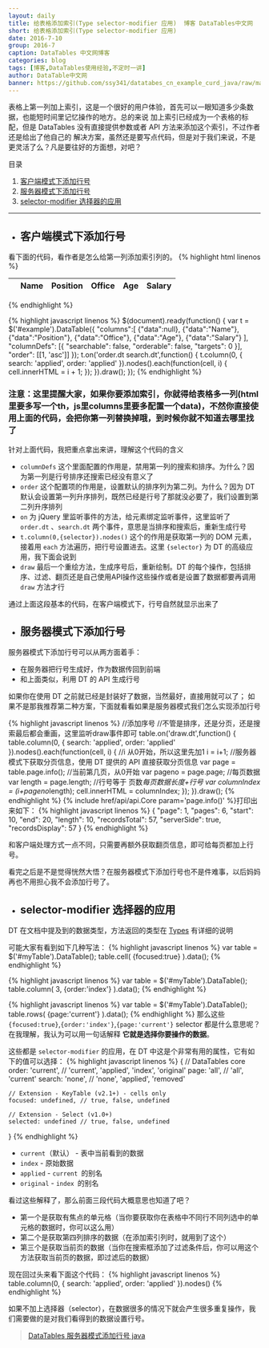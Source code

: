 ```yaml
---
layout: daily
title: 给表格添加索引(Type selector-modifier 应用)  博客 DataTables中文网
short: 给表格添加索引(Type selector-modifier 应用)
date: 2016-7-10
group: 2016-7
caption: DataTables 中文网博客
categories: blog
tags: [博客,DataTables使用经验,不定时一讲]
author: DataTable中文网
banner: https://github.com/ssy341/datatabes_cn_example_curd_java/raw/master/images/demo1.png
---
```


表格上第一列加上索引，这是一个很好的用户体验，首先可以一眼知道多少条数据，也能短时间里记忆操作的地方。总的来说
加上索引已经成为一个表格的标配，但是 DataTables 没有直接提供参数或者 API 方法来添加这个索引，不过作者还是给出了他自己的
解决方案，虽然还是要写点代码，但是对于我们来说，不是更灵活了么？凡是要往好的方面想，对吧？
<!--more-->

目录

1. [客户端模式下添加行号](#section)
2. [服务器模式下添加行号](#section-1)
3. [selector-modifier 选择器的应用](#selector-modifier-)

---

- ## 客户端模式下添加行号

看下面的代码，看作者是怎么给第一列添加索引列的。
{% highlight html linenos %}
<table id="example" class="display" cellspacing="0" width="100%">
    <thead>
        <tr>
            <th></th>
            <th>Name</th>
            <th>Position</th>
            <th>Office</th>
            <th>Age</th>
            <th>Salary</th>
        </tr>
    </thead>
</table>
{% endhighlight %}

{% highlight javascript linenos %}
    $(document).ready(function() {
        var t = $('#example').DataTable({
            "columns":[
                {"data":null},
                {"data":"Name"},
                {"data":"Position"},
                {"data":"Office"},
                {"data":"Age"},
                {"data":"Salary"}
            ],
            "columnDefs": [{
                "searchable": false,
                "orderable": false,
                "targets": 0
            }],
            "order": [[1, 'asc']]
        });
        t.on('order.dt search.dt',function() {
                    t.column(0, {
                        search: 'applied',
                        order: 'applied'
                    }).nodes().each(function(cell, i) {
                        cell.innerHTML = i + 1;
                    });
                }).draw();
    });
{% endhighlight %}

### **注意：这里提醒大家，如果你要添加索引，你就得给表格多一列(html里要多写一个th，js里columns里要多配置一个data)，不然你直接使用上面的代码，会把你第一列替换掉哦，到时候你就不知道去哪里找了**

针对上面代码，我把重点拿出来讲，理解这个代码的含义

- `columnDefs` 这个里面配置的作用是，禁用第一列的搜索和排序。为什么？因为第一列是行号排序还搜索已经没有意义了
- `order` 这个配置项的作用是，设置默认的排序列为第二列。为什么？因为 DT 默认会设置第一列升序排列，既然已经是行号了那就没必要了，我们设置到第二列升序排列
- `on` 为 jQuery 里监听事件的方法，给元素绑定监听事件，这里监听了 `order.dt` 、`search.dt` 两个事件，意思是当排序和搜索后，重新生成行号
- `t.column(0,{selector}).nodes()` 这个的作用是获取第一列的 DOM 元素，接着用 `each` 方法遍历，把行号设置进去。这里 `{selector}` 为 DT 的高级应用，我下面会说到
- `draw` 最后一个重绘方法，生成序号后，重新绘制。DT 的每个操作，包括排序、过滤、翻页还是自己使用API操作这些操作或者是设置了数据都要再调用 `draw` 方法才行

通过上面这段基本的代码，在客户端模式下，行号自然就显示出来了

- ## 服务器模式下添加行号

服务器模式下添加行号可以从两方面着手：

- 在服务器把行号生成好，作为数据传回到前端
- 和上面类似，利用 DT 的 API 生成行号

如果你在使用 DT 之前就已经是封装好了数据，当然最好，直接用就可以了；
如果不是那我推荐第二种方案，下面就看看如果是服务器模式我们怎么实现添加行号

{% highlight javascript linenos %}
//添加序号
//不管是排序，还是分页，还是搜索最后都会重画，这里监听draw事件即可
table.on('draw.dt',function() {
            table.column(0, {
                search: 'applied',
                order: 'applied'
            }).nodes().each(function(cell, i) {
                //i 从0开始，所以这里先加1
                i = i+1;
                //服务器模式下获取分页信息，使用 DT 提供的 API 直接获取分页信息
                var page = table.page.info();
                //当前第几页，从0开始
                var pageno = page.page;
                //每页数据
                var length = page.length;
                //行号等于 页数*每页数据长度+行号
                var columnIndex = (i+pageno*length);
                cell.innerHTML = columnIndex;
            });
        }).draw();
{% endhighlight %}
{% include href/api/api.Core param='page.info()' %}打印出来如下：
{% highlight javascript linenos %}
{
    "page": 1,
    "pages": 6,
    "start": 10,
    "end": 20,
    "length": 10,
    "recordsTotal": 57,
    "serverSide": true,
    "recordsDisplay": 57
}
{% endhighlight %}

和客户端处理方式一点不同，只需要再额外获取翻页信息，即可给每页都加上行号。

看完之后是不是觉得恍然大悟？在服务器模式下添加行号也不是件难事，以后妈妈再也不用担心我不会添加行号了。

- ## selector-modifier 选择器的应用

DT 在文档中提及到的数据类型，方法返回的类型在 [Types]({{site.url}}/reference/type) 有详细的说明

可能大家有看到如下几种写法：
{% highlight javascript linenos %}
var table = $('#myTable').DataTable();
table.cell( {focused:true} ).data();
{% endhighlight %}

{% highlight javascript linenos %}
var table = $('#myTable').DataTable();
table.column( 3, {order:'index'} ).data();
{% endhighlight %}

{% highlight javascript linenos %}
var table = $('#myTable').DataTable();
table.rows( {page:'current'} ).data();
{% endhighlight %}
那么这些 `{focused:true}`,`{order:'index'}`,`{page:'current'}` selector 都是什么意思呢？在我理解，我认为可以用一句话解释
**它就是选择你要操作的数据**。

这些都是 `selector-modifier` 的应用，在 DT 中这是个非常有用的属性，它有如下的值可以选择：
{% highlight javascript linenos %}
{
    // DataTables core
    order:  'current',  // 'current', 'applied', 'index',  'original'
    page:   'all',      // 'all',     'current'
    search: 'none',     // 'none',    'applied', 'removed'

    // Extension - KeyTable (v2.1+) - cells only
    focused: undefined, // true, false, undefined

    // Extension - Select (v1.0+)
    selected: undefined // true, false, undefined
}
{% endhighlight %}

- `current`（默认） - 表中当前看到的数据
- `index` - 原始数据
- `applied` - `current `的别名
- `original` - `index `的别名

看过这些解释了，那么前面三段代码大概意思也知道了吧？

- 第一个是获取有焦点的单元格（当你要获取你在表格中不同行不同列选中的单元格的数据时，你可以这么用）
- 第二个是获取第四列排序的数据（在添加索引列时，就用到了这个）
- 第三个是获取当前页的数据（当你在搜索框添加了过滤条件后，你可以用这个方法获取当前页的数据，即过滤后的数据）

现在回过头来看下面这个代码：
{% highlight javascript linenos %}
 table.column(0, {
                search: 'applied',
                order: 'applied'
            }).nodes()
{% endhighlight %}

如果不加上选择器（selector），在数据很多的情况下就会产生很多重复操作，我们需要做的是对我们看得到的数据设置行号。


>  [DataTables 服务器模式添加行号 java](https://github.com/ssy341/datatabes_cn_example_curd_java)